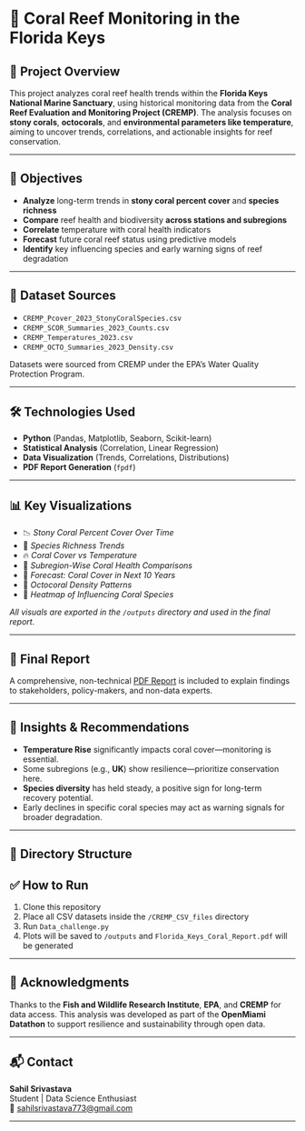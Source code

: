 # 🐠 Coral Reef Monitoring in the Florida Keys

## 📘 Project Overview

This project analyzes coral reef health trends within the **Florida Keys National Marine Sanctuary**, using historical monitoring data from the **Coral Reef Evaluation and Monitoring Project (CREMP)**. The analysis focuses on **stony corals**, **octocorals**, and **environmental parameters like temperature**, aiming to uncover trends, correlations, and actionable insights for reef conservation.

---

## 🎯 Objectives

- **Analyze** long-term trends in **stony coral percent cover** and **species richness**
- **Compare** reef health and biodiversity **across stations and subregions**
- **Correlate** temperature with coral health indicators
- **Forecast** future coral reef status using predictive models
- **Identify** key influencing species and early warning signs of reef degradation

---

## 🧾 Dataset Sources

- `CREMP_Pcover_2023_StonyCoralSpecies.csv`  
- `CREMP_SCOR_Summaries_2023_Counts.csv`  
- `CREMP_Temperatures_2023.csv`  
- `CREMP_OCTO_Summaries_2023_Density.csv`

Datasets were sourced from CREMP under the EPA’s Water Quality Protection Program.

---

## 🛠️ Technologies Used

- **Python** (Pandas, Matplotlib, Seaborn, Scikit-learn)
- **Statistical Analysis** (Correlation, Linear Regression)
- **Data Visualization** (Trends, Correlations, Distributions)
- **PDF Report Generation** (`fpdf`)

---

## 📊 Key Visualizations

- 📉 *Stony Coral Percent Cover Over Time*
- 🌱 *Species Richness Trends*
- 🔥 *Coral Cover vs Temperature*
- 📍 *Subregion-Wise Coral Health Comparisons*
- 🧮 *Forecast: Coral Cover in Next 10 Years*
- 🧬 *Octocoral Density Patterns*
- 🧠 *Heatmap of Influencing Coral Species*

_All visuals are exported in the `/outputs` directory and used in the final report._

---

## 📄 Final Report

A comprehensive, non-technical [PDF Report](./Florida_Keys_Coral_Report.pdf) is included to explain findings to stakeholders, policy-makers, and non-data experts.

---

## 🧠 Insights & Recommendations

- **Temperature Rise** significantly impacts coral cover—monitoring is essential.
- Some subregions (e.g., **UK**) show resilience—prioritize conservation here.
- **Species diversity** has held steady, a positive sign for long-term recovery potential.
- Early declines in specific coral species may act as warning signals for broader degradation.

---

## 📁 Directory Structure
## ✅ How to Run

1. Clone this repository  
2. Place all CSV datasets inside the `/CREMP_CSV_files` directory  
3. Run `Data_challenge.py`  
4. Plots will be saved to `/outputs` and `Florida_Keys_Coral_Report.pdf` will be generated

---

## 🙌 Acknowledgments

Thanks to the **Fish and Wildlife Research Institute**, **EPA**, and **CREMP** for data access. This analysis was developed as part of the **OpenMiami Datathon** to support resilience and sustainability through open data.

---

## 📬 Contact

**Sahil Srivastava**  
Student | Data Science Enthusiast  
📧 sahilsrivastava773@gmail.com  

---
